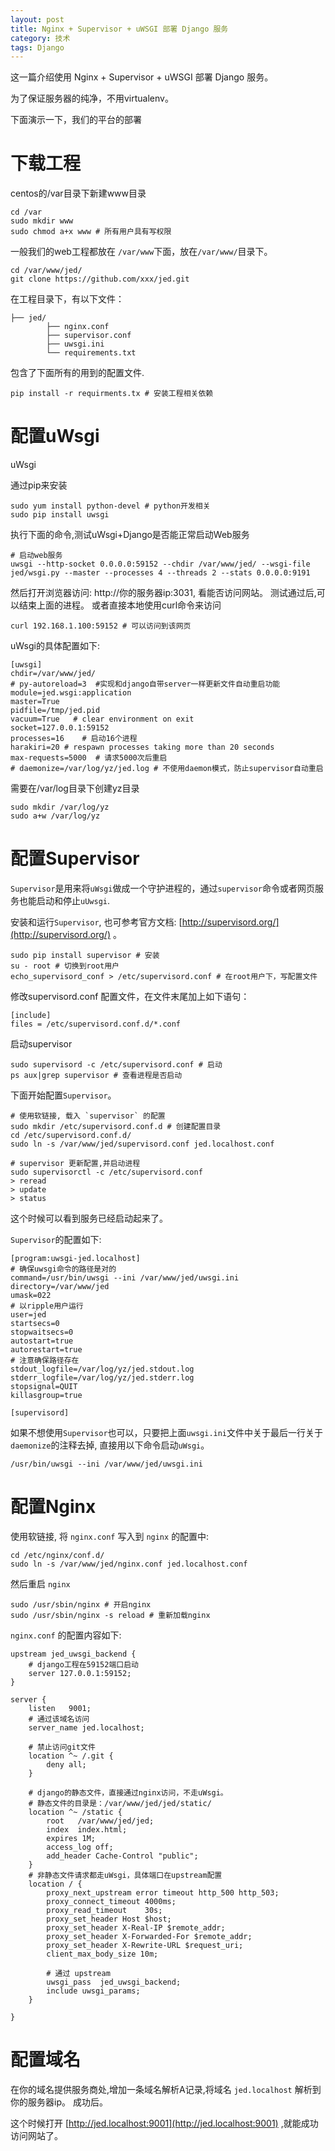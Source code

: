 ```yaml
---
layout: post
title: Nginx + Supervisor + uWSGI 部署 Django 服务
category: 技术
tags: Django
---
```

这一篇介绍使用 Nginx + Supervisor + uWSGI 部署 Django 服务。 

为了保证服务器的纯净，不用virtualenv。

下面演示一下，我们的平台的部署

# 下载工程

centos的/var目录下新建www目录

    cd /var
    sudo mkdir www
    sudo chmod a+x www # 所有用户具有写权限
    
一般我们的web工程都放在 `/var/www`下面，放在`/var/www/`目录下。 

	cd /var/www/jed/
	git clone https://github.com/xxx/jed.git

在工程目录下，有以下文件：

    ├── jed/
            ├── nginx.conf
            ├── supervisor.conf
            ├── uwsgi.ini
            └── requirements.txt

包含了下面所有的用到的配置文件.

    pip install -r requirments.tx # 安装工程相关依赖

# 配置uWsgi

uWsgi

通过pip来安装
    
    sudo yum install python-devel # python开发相关
    sudo pip install uwsgi

执行下面的命令,测试uWsgi+Django是否能正常启动Web服务

    # 启动web服务
    uwsgi --http-socket 0.0.0.0:59152 --chdir /var/www/jed/ --wsgi-file jed/wsgi.py --master --processes 4 --threads 2 --stats 0.0.0.0:9191

然后打开浏览器访问: http://你的服务器ip:3031, 看能否访问网站。 测试通过后,可以结束上面的进程。
或者直接本地使用curl命令来访问
    
    curl 192.168.1.100:59152 # 可以访问到该网页

uWsgi的具体配置如下:

    [uwsgi]
    chdir=/var/www/jed/
    # py-autoreload=3  #实现和django自带server一样更新文件自动重启功能
    module=jed.wsgi:application
    master=True
    pidfile=/tmp/jed.pid
    vacuum=True   # clear environment on exit
    socket=127.0.0.1:59152
    processes=16    # 启动16个进程
    harakiri=20 # respawn processes taking more than 20 seconds
    max-requests=5000  # 请求5000次后重启
    # daemonize=/var/log/yz/jed.log # 不使用daemon模式，防止supervisor自动重启

需要在/var/log目录下创建yz目录
    
    sudo mkdir /var/log/yz
    sudo a+w /var/log/yz


# 配置Supervisor

`Supervisor`是用来将`uWsgi`做成一个守护进程的，通过`supervisor`命令或者网页服务也能启动和停止`uUwsgi`.

安装和运行`Supervisor`, 也可参考官方文档: [http://supervisord.org/](http://supervisord.org/) 。
    
    sudo pip install supervisor # 安装
    su - root # 切换到root用户
    echo_supervisord_conf > /etc/supervisord.conf # 在root用户下，写配置文件

修改supervisord.conf 配置文件，在文件末尾加上如下语句：

    [include]
    files = /etc/supervisord.conf.d/*.conf

启动supervisor

    sudo supervisord -c /etc/supervisord.conf # 启动
    ps aux|grep supervisor # 查看进程是否启动


下面开始配置`Supervisor`。

    # 使用软链接, 载入 `supervisor` 的配置
    sudo mkdir /etc/supervisord.conf.d # 创建配置目录
    cd /etc/supervisord.conf.d/
    sudo ln -s /var/www/jed/supervisord.conf jed.localhost.conf 
    
    # supervisor 更新配置,并启动进程
    sudo supervisorctl -c /etc/supervisord.conf
    > reread
    > update
    > status

这个时候可以看到服务已经启动起来了。

`Supervisor`的配置如下:
    
    [program:uwsgi-jed.localhost]
    # 确保uwsgi命令的路径是对的
    command=/usr/bin/uwsgi --ini /var/www/jed/uwsgi.ini
    directory=/var/www/jed
    umask=022
    # 以ripple用户运行
    user=jed
    startsecs=0
    stopwaitsecs=0
    autostart=true
    autorestart=true
    # 注意确保路径存在
    stdout_logfile=/var/log/yz/jed.stdout.log
    stderr_logfile=/var/log/yz/jed.stderr.log
    stopsignal=QUIT
    killasgroup=true
    
    [supervisord]

如果不想使用`Supervisor`也可以，只要把上面`uwsgi.ini`文件中关于最后一行关于`daemonize`的注释去掉, 直接用以下命令启动`uWsgi`。

    /usr/bin/uwsgi --ini /var/www/jed/uwsgi.ini


# 配置Nginx

使用软链接, 将 `nginx.conf` 写入到 `nginx` 的配置中:

    cd /etc/nginx/conf.d/
    sudo ln -s /var/www/jed/nginx.conf jed.localhost.conf

然后重启 `nginx`

    sudo /usr/sbin/nginx # 开启nginx
    sudo /usr/sbin/nginx -s reload # 重新加载nginx
    

`nginx.conf` 的配置内容如下:

    upstream jed_uwsgi_backend {
    	# django工程在59152端口启动
        server 127.0.0.1:59152;
    }
    
    server {
        listen   9001;
        # 通过该域名访问
        server_name jed.localhost;
    
    	# 禁止访问git文件
        location ^~ /.git {
            deny all;
        }
    	
    	# django的静态文件，直接通过nginx访问，不走uWsgi。 
    	# 静态文件的目录是：/var/www/jed/jed/static/
        location ^~ /static {
            root   /var/www/jed/jed; 
            index  index.html;
            expires 1M;
            access_log off;
            add_header Cache-Control "public";
        }
    	# 非静态文件请求都走uWsgi，具体端口在upstream配置
        location / {
            proxy_next_upstream error timeout http_500 http_503;
            proxy_connect_timeout 4000ms;
            proxy_read_timeout    30s;
            proxy_set_header Host $host;
            proxy_set_header X-Real-IP $remote_addr;
            proxy_set_header X-Forwarded-For $remote_addr;
            proxy_set_header X-Rewrite-URL $request_uri;
            client_max_body_size 10m;
    
    		# 通过 upstream 
            uwsgi_pass  jed_uwsgi_backend;
            include uwsgi_params;
        }
    
    }
 
# 配置域名

 在你的域名提供服务商处,增加一条域名解析A记录,将域名 `jed.localhost` 解析到 你的服务器ip。
 成功后。
 
 这个时候打开 [http://jed.localhost:9001](http://jed.localhost:9001) ,就能成功访问网站了。
 
 